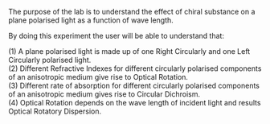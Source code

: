The purpose of the lab is to understand the effect of chiral substance on a plane polarised light as a function of wave length.  

By doing this experiment the user will be able to understand that:  

(1) A plane polarised light is made up of one Right Circularly and one Left Circularly polarised light.  
(2) Different Refractive Indexes for different circularly polarised components of an anisotropic medium give rise to Optical Rotation.  
(3) Different rate of absorption for different circularly polarised components of an anisotropic medium gives rise to Circular Dichroism.  
(4) Optical Rotation depends on the wave length of incident light and results Optical Rotatory Dispersion.  
